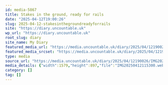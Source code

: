 ```yaml
---
id: media-5867
title: Stakes in the ground, ready for rails
date: "2025-04-12T19:00:26"
slug: 2025-04-12-stakesinthegroundreadyforrails
site: "https://diary.uncountable.uk"
wp_url: "https://diary.uncountable.uk"
root_slug: diary
site_name: My Diary
featured_media_url: "https://media.uncountable.uk/diary/2025/04/12190026/IMG20250412115300.webp"
featured_media_srcset: "https://media.uncountable.uk/diary/2025/04/12190026/IMG20250412115300-300x170.webp 300w, https://media.uncountable.uk/diary/2025/04/12190026/IMG20250412115300-1024x582.webp 1024w, https://media.uncountable.uk/diary/2025/04/12190026/IMG20250412115300-150x150.webp 150w, https://media.uncountable.uk/diary/2025/04/12190026/IMG20250412115300-640x364.webp 640w, https://media.uncountable.uk/diary/2025/04/12190026/IMG20250412115300.webp 1579w"
type: media
source_url: "https://media.uncountable.uk/diary/2025/04/12190026/IMG20250412115300.webp"
media_details: {"width":1579,"height":897,"file":"IMG20250412115300.webp","filesize":152138,"sizes":{"medium":{"file":"IMG20250412115300-300x170.webp","width":300,"height":170,"filesize":27064,"mime_type":"image/webp","source_url":"https://media.uncountable.uk/diary/2025/04/12190026/IMG20250412115300-300x170.webp"},"large":{"file":"IMG20250412115300-1024x582.webp","width":1024,"height":582,"filesize":158062,"mime_type":"image/webp","source_url":"https://media.uncountable.uk/diary/2025/04/12190026/IMG20250412115300-1024x582.webp"},"thumbnail":{"file":"IMG20250412115300-150x150.webp","width":150,"height":150,"filesize":18188,"mime_type":"image/webp","source_url":"https://media.uncountable.uk/diary/2025/04/12190026/IMG20250412115300-150x150.webp"},"mobwidth":{"file":"IMG20250412115300-640x364.webp","width":640,"height":364,"filesize":78748,"mime_type":"image/webp","source_url":"https://media.uncountable.uk/diary/2025/04/12190026/IMG20250412115300-640x364.webp"},"full":{"file":"IMG20250412115300.webp","width":1579,"height":897,"mime_type":"image/webp","source_url":"https://media.uncountable.uk/diary/2025/04/12190026/IMG20250412115300.webp"}},"image_meta":{"aperture":"0","credit":"","camera":"","caption":"","created_timestamp":"0","copyright":"","focal_length":"0","iso":"0","shutter_speed":"0","title":"","orientation":"0","keywords":[]}}
category: []
tag: []
---
```


